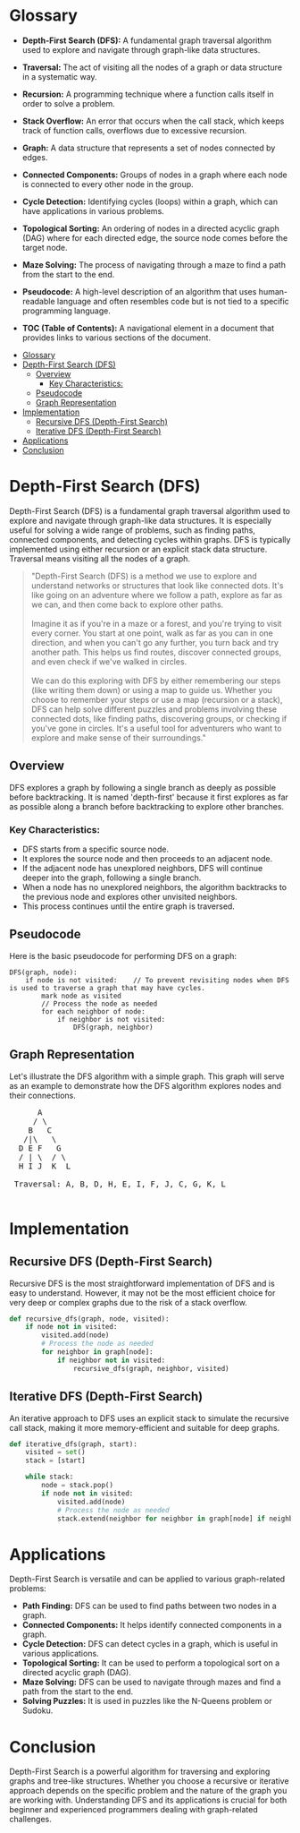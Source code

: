 # Glossary

- **Depth-First Search (DFS):** A fundamental graph traversal algorithm used to explore and navigate through graph-like data structures.

- **Traversal:** The act of visiting all the nodes of a graph or data structure in a systematic way.

- **Recursion:** A programming technique where a function calls itself in order to solve a problem.

- **Stack Overflow:** An error that occurs when the call stack, which keeps track of function calls, overflows due to excessive recursion.

- **Graph:** A data structure that represents a set of nodes connected by edges.

- **Connected Components:** Groups of nodes in a graph where each node is connected to every other node in the group.

- **Cycle Detection:** Identifying cycles (loops) within a graph, which can have applications in various problems.

- **Topological Sorting:** An ordering of nodes in a directed acyclic graph (DAG) where for each directed edge, the source node comes before the target node.

- **Maze Solving:** The process of navigating through a maze to find a path from the start to the end.

- **Pseudocode:** A high-level description of an algorithm that uses human-readable language and often resembles code but is not tied to a specific programming language.

- **TOC (Table of Contents):** A navigational element in a document that provides links to various sections of the document.






<!-- TOC -->

- [Glossary](#glossary)
- [Depth-First Search (DFS)](#depth-first-search-dfs)
  - [Overview](#overview)
    - [Key Characteristics:](#key-characteristics)
  - [Pseudocode](#pseudocode)
  - [Graph Representation](#graph-representation)
- [Implementation](#implementation)
  - [Recursive DFS (Depth-First Search)](#recursive-dfs-depth-first-search)
  - [Iterative DFS (Depth-First Search)](#iterative-dfs-depth-first-search)
- [Applications](#applications)
- [Conclusion](#conclusion)

<!-- TOC -->

<!-- <ul><li><a href="#depth-first-search-dfs" target="_new">Depth-First Search (DFS)</a></li><li><a href="#overview" target="_new">Overview</a></li><li><a href="#pseudocode" target="_new">Pseudocode</a></li><li><a href="#graph-representation" target="_new">Graph Representation</a></li><li><a href="#implementation" target="_new">Implementation</a><ul><li><a href="#recursive-dfs-depth-first-search" target="_new">Recursive DFS (Depth-First Search)</a></li><li><a href="#iterative-dfs-depth-first-search" target="_new">Iterative DFS (Depth-First Search)</a></li></ul></li><li><a href="#applications" target="_new">Applications</a></li><li><a href="#conclusion" target="_new">Conclusion</a></li></ul> -->

# Depth-First Search (DFS)

Depth-First Search (DFS) is a fundamental graph traversal algorithm used to explore and navigate through graph-like data structures. It is especially useful for solving a wide range of problems, such as finding paths, connected components, and detecting cycles within graphs. DFS is typically implemented using either recursion or an explicit stack data structure. Traversal means visiting all the nodes of a graph.

> "Depth-First Search (DFS) is a method we use to explore and understand networks or structures that look like connected dots. It's like going on an adventure where we follow a path, explore as far as we can, and then come back to explore other paths. </br></br>
> Imagine it as if you're in a maze or a forest, and you're trying to visit every corner. You start at one point, walk as far as you can in one direction, and when you can't go any further, you turn back and try another path. This helps us find routes, discover connected groups, and even check if we've walked in circles. </br></br>
> We can do this exploring with DFS by either remembering our steps (like writing them down) or using a map to guide us. Whether you choose to remember your steps or use a map (recursion or a stack), DFS can help solve different puzzles and problems involving these connected dots, like finding paths, discovering groups, or checking if you've gone in circles. It's a useful tool for adventurers who want to explore and make sense of their surroundings."

## Overview

DFS explores a graph by following a single branch as deeply as possible before backtracking. It is named 'depth-first' because it first explores as far as possible along a branch before backtracking to explore other branches.

### Key Characteristics:

- DFS starts from a specific source node.
- It explores the source node and then proceeds to an adjacent node.
- If the adjacent node has unexplored neighbors, DFS will continue deeper into the graph, following a single branch.
- When a node has no unexplored neighbors, the algorithm backtracks to the previous node and explores other unvisited neighbors.
- This process continues until the entire graph is traversed.

## Pseudocode

Here is the basic pseudocode for performing DFS on a graph:

```plaintext
DFS(graph, node):
    if node is not visited:    // To prevent revisiting nodes when DFS is used to traverse a graph that may have cycles.
        mark node as visited
        // Process the node as needed
        for each neighbor of node:
            if neighbor is not visited:
                DFS(graph, neighbor)
```

## Graph Representation

Let's illustrate the DFS algorithm with a simple graph. This graph will serve as an example to demonstrate how the DFS algorithm explores nodes and their connections.

<pre>
      A
     / \
    B   C
   /|\   \
  D E F   G
  / | \  / \
  H I J  K  L

 Traversal: A, B, D, H, E, I, F, J, C, G, K, L

</pre>

# Implementation

## Recursive DFS (Depth-First Search)

Recursive DFS is the most straightforward implementation of DFS and is easy to understand. However, it may not be the most efficient choice for very deep or complex graphs due to the risk of a stack overflow.

```python
def recursive_dfs(graph, node, visited):
    if node not in visited:
        visited.add(node)
        # Process the node as needed
        for neighbor in graph[node]:
            if neighbor not in visited:
                recursive_dfs(graph, neighbor, visited)
```

## Iterative DFS (Depth-First Search)

An iterative approach to DFS uses an explicit stack to simulate the recursive call stack, making it more memory-efficient and suitable for deep graphs.

```python
def iterative_dfs(graph, start):
    visited = set()
    stack = [start]

    while stack:
        node = stack.pop()
        if node not in visited:
            visited.add(node)
            # Process the node as needed
            stack.extend(neighbor for neighbor in graph[node] if neighbor not in visited)
```

# Applications

Depth-First Search is versatile and can be applied to various graph-related problems:

- **Path Finding:** DFS can be used to find paths between two nodes in a graph.
- **Connected Components:** It helps identify connected components in a graph.
- **Cycle Detection:** DFS can detect cycles in a graph, which is useful in various applications.
- **Topological Sorting:** It can be used to perform a topological sort on a directed acyclic graph (DAG).
- **Maze Solving:** DFS can be used to navigate through mazes and find a path from the start to the end.
- **Solving Puzzles:** It is used in puzzles like the N-Queens problem or Sudoku.

# Conclusion

Depth-First Search is a powerful algorithm for traversing and exploring graphs and tree-like structures. Whether you choose a recursive or iterative approach depends on the specific problem and the nature of the graph you are working with. Understanding DFS and its applications is crucial for both beginner and experienced programmers dealing with graph-related challenges.
